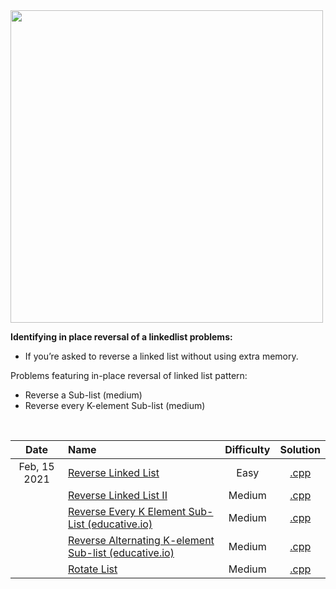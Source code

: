 <img src="https://hackernoon.com/images/G9YRlqC9joZNTWsi1ul7tRkO6tv1-gekl3wfd.jpg" height="500px" />

**Identifying in place reversal of a linkedlist problems:**  

- If you’re asked to reverse a linked list without using extra memory.

Problems featuring in-place reversal of linked list pattern:  
- Reverse a Sub-list (medium)
- Reverse every K-element Sub-list (medium)

<br/>

| Date | Name | Difficulty | Solution |
|:----:|:-----|:----------:|:--------:|
| Feb, 15 2021 | [Reverse Linked List](https://leetcode.com/problems/reverse-linked-list/) | Easy | [.cpp](https://github.com/the-robot/coding-challenges/blob/master/leet-code/educative.io/06-in-place-reversal-of-a-linkedlist/reverse-linked-list.cpp) |
| | [Reverse Linked List II](https://leetcode.com/problems/reverse-linked-list-ii/) | Medium | [.cpp](https://github.com/the-robot/coding-challenges/blob/master/leet-code/educative.io/06-in-place-reversal-of-a-linkedlist/reverse-linked-list-ii.cpp) |
| | [Reverse Every K Element Sub-List (educative.io)](https://www.educative.io/courses/grokking-the-coding-interview/RMZylvkGznR) | Medium | [.cpp](https://github.com/the-robot/coding-challenges/blob/master/leet-code/educative.io/06-in-place-reversal-of-a-linkedlist/reverse-every-k-element-sub-list.cpp) |
| | [Reverse Alternating K-element Sub-list (educative.io)](https://www.educative.io/module/lesson/data-structures-in-python/qVEMgx4xYr3) | Medium | [.cpp](https://github.com/the-robot/coding-challenges/blob/master/leet-code/educative.io/06-in-place-reversal-of-a-linkedlist/reverse-alternating-k-element-sub-list.cpp) |
| | [Rotate List](https://leetcode.com/problems/rotate-list/) | Medium | [.cpp](https://github.com/the-robot/coding-challenges/blob/master/leet-code/educative.io/06-in-place-reversal-of-a-linkedlist/rotate-list.cpp) |

